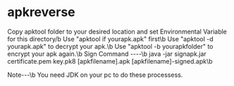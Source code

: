 # apkreverse

Copy apktool folder to your desired location and set Environmental Variable for this directory/b
Use "apktool if yourapk.apk" first\b
Use "apktool -d yourapk.apk" to decrypt your apk.\b
Use "apktool -b yourapkfolder" to encrypt your apk again.\b
Sign Command  ----\b
java -jar signapk.jar certificate.pem key.pk8 [apkfilename].apk [apkfilename]-signed.apk\b

Note---\b
You need JDK on your pc to do these processess.
